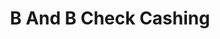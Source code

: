 ---
title: B And B Check Cashing
slug: b-and-b-check-cashing
updated-on: '2024-05-30T13:44:31.749Z'
created-on: '2024-05-30T13:41:46.671Z'
published-on: '2024-05-30T13:54:32.469Z'
f_city-state-2:
- cms/city/florence-al.md
- cms/city/huntington-park-ca.md
f_locations:
- cms/payday-loan/b-and-b-check-cashing-5080.md
- cms/payday-loan/b-and-b-check-cashing-5081.md
- cms/payday-loan/b-and-b-check-cashing-5082.md
f_states:
- cms/state/alabama.md
- cms/state/california.md
layout: '[company].html'
tags: company
---